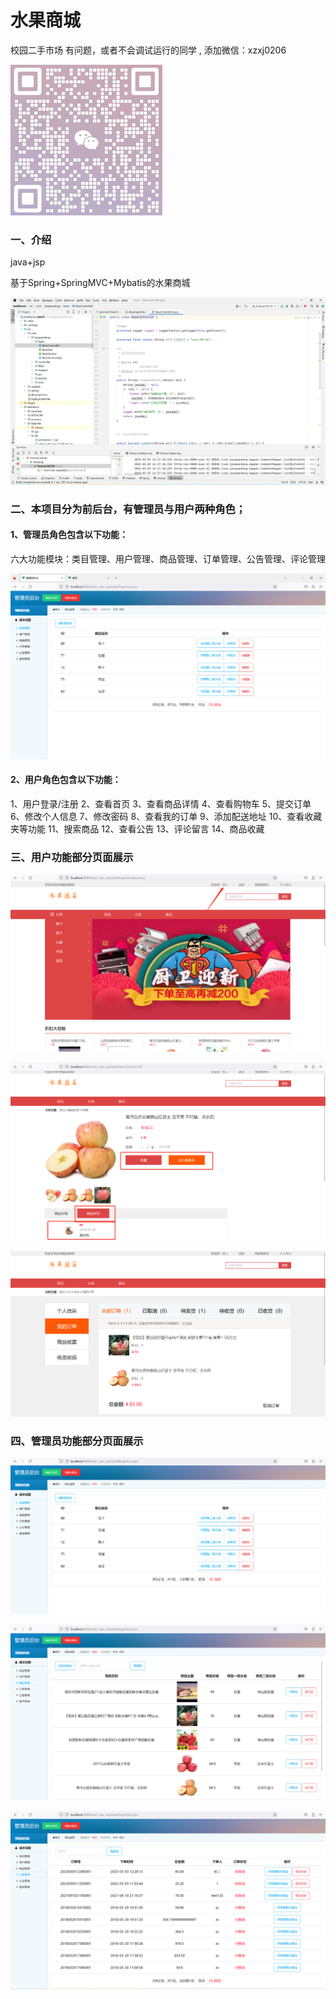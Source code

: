 # 水果商城

校园二手市场
有问题，或者不会调试运行的同学 , 添加微信：xzxj0206

![img.png](imgs/img_9.png)

### 一、介绍
java+jsp

基于Spring+SpringMVC+Mybatis的水果商城

![img.png](imgs/img.png)

### 二、本项目分为前后台，有管理员与用户两种角色；
#### 1、管理员角色包含以下功能：
六大功能模块：类目管理、用户管理、商品管理、订单管理、公告管理、评论管理

![img_1.png](imgs/img_1.png)

#### 2、用户角色包含以下功能：
1、用户登录/注册 2、查看首页 3、查看商品详情 4、查看购物车 5、提交订单 6、修改个人信息 7、修改密码 8、查看我的订单 9、添加配送地址 10、查看收藏夹等功能 11、搜索商品 12、查看公告 13、评论留言 14、商品收藏

### 三、用户功能部分页面展示



![img_2.png](imgs/img_2.png)


![img_3.png](imgs/img_3.png)





![img_5.png](imgs/img_5.png)

### 四、管理员功能部分页面展示

![img_6.png](imgs/img_6.png)

![img_7.png](imgs/img_7.png)

![img_8.png](imgs/img_8.png)





